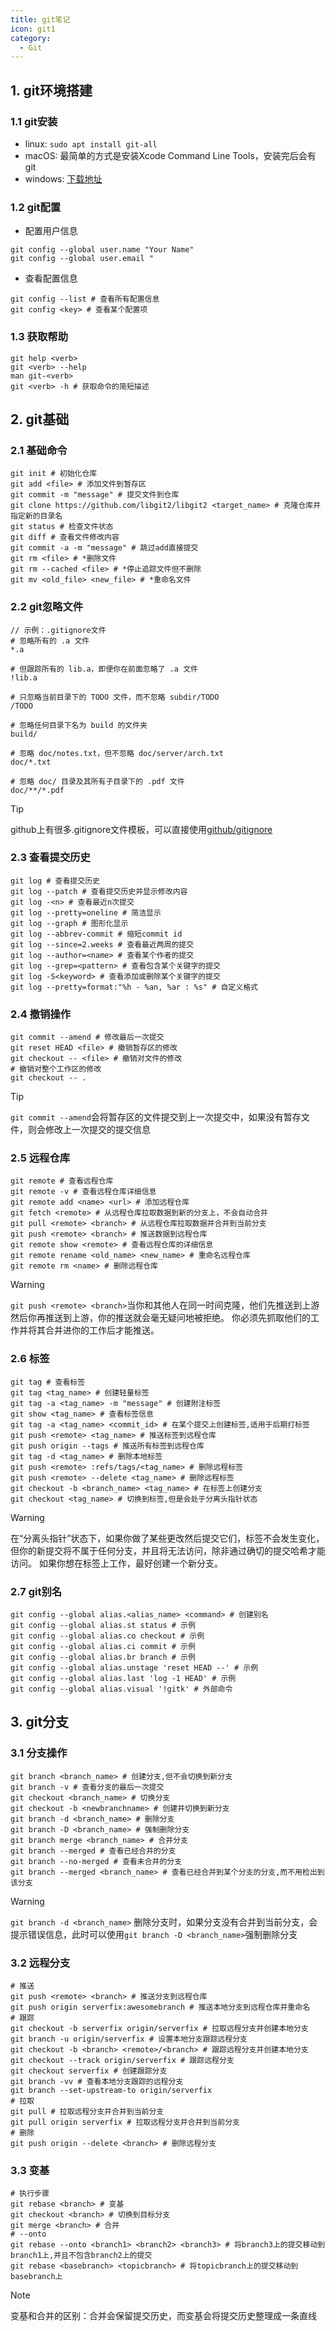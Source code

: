 ```yaml
---
title: git笔记
icon: git1
category:
  - Git
---
```


## 1. git环境搭建

### 1.1 git安装

- linux: `sudo apt install git-all`
- macOS: 最简单的方式是安装Xcode Command Line Tools，安装完后会有git
- windows: [下载地址](https://git-scm.com/download/win)

### 1.2 git配置

- 配置用户信息

```shell
git config --global user.name "Your Name"
git config --global user.email "
```

- 查看配置信息

```shell
git config --list # 查看所有配置信息
git config <key> # 查看某个配置项
```

### 1.3 获取帮助

```shell
git help <verb>
git <verb> --help
man git-<verb>
git <verb> -h # 获取命令的简短描述
```

## 2. git基础

### 2.1 基础命令

```shell
git init # 初始化仓库
git add <file> # 添加文件到暂存区
git commit -m "message" # 提交文件到仓库
git clone https://github.com/libgit2/libgit2 <target_name> # 克隆仓库并指定新的目录名
git status # 检查文件状态
git diff # 查看文件修改内容
git commit -a -m "message" # 跳过add直接提交
git rm <file> # *删除文件
git rm --cached <file> # *停止追踪文件但不删除
git mv <old_file> <new_file> # *重命名文件
```

### 2.2 git忽略文件

```shell
// 示例：.gitignore文件
# 忽略所有的 .a 文件
*.a

# 但跟踪所有的 lib.a，即便你在前面忽略了 .a 文件
!lib.a

# 只忽略当前目录下的 TODO 文件，而不忽略 subdir/TODO
/TODO

# 忽略任何目录下名为 build 的文件夹
build/

# 忽略 doc/notes.txt，但不忽略 doc/server/arch.txt
doc/*.txt

# 忽略 doc/ 目录及其所有子目录下的 .pdf 文件
doc/**/*.pdf
```

> [!tip]
> github上有很多.gitignore文件模板，可以直接使用[github/gitignore](https://github.com/github/gitignore)

### 2.3 查看提交历史

```shell
git log # 查看提交历史
git log --patch # 查看提交历史并显示修改内容
git log -<n> # 查看最近n次提交
git log --pretty=oneline # 简洁显示
git log --graph # 图形化显示
git log --abbrev-commit # 缩短commit id
git log --since=2.weeks # 查看最近两周的提交
git log --author=<name> # 查看某个作者的提交
git log --grep=<pattern> # 查看包含某个关键字的提交
git log -S<keyword> # 查看添加或删除某个关键字的提交
git log --pretty=format:"%h - %an, %ar : %s" # 自定义格式
```

### 2.4 撤销操作

```shell
git commit --amend # 修改最后一次提交
git reset HEAD <file> # 撤销暂存区的修改
git checkout -- <file> # 撤销对文件的修改
# 撤销对整个工作区的修改 
git checkout -- .
```

> [!tip]
> `git commit --amend`会将暂存区的文件提交到上一次提交中，如果没有暂存文件，则会修改上一次提交的提交信息

### 2.5 远程仓库

```shell
git remote # 查看远程仓库
git remote -v # 查看远程仓库详细信息
git remote add <name> <url> # 添加远程仓库
git fetch <remote> # 从远程仓库拉取数据到新的分支上，不会自动合并
git pull <remote> <branch> # 从远程仓库拉取数据并合并到当前分支
git push <remote> <branch> # 推送数据到远程仓库
git remote show <remote> # 查看远程仓库的详细信息
git remote rename <old_name> <new_name> # 重命名远程仓库
git remote rm <name> # 删除远程仓库
```

> [!warning]
> `git push <remote> <branch>`当你和其他人在同一时间克隆，他们先推送到上游然后你再推送到上游，你的推送就会毫无疑问地被拒绝。
> 你必须先抓取他们的工作并将其合并进你的工作后才能推送。

### 2.6 标签

```shell
git tag # 查看标签
git tag <tag_name> # 创建轻量标签
git tag -a <tag_name> -m "message" # 创建附注标签
git show <tag_name> # 查看标签信息
git tag -a <tag_name> <commit_id> # 在某个提交上创建标签,适用于后期打标签
git push <remote> <tag_name> # 推送标签到远程仓库
git push origin --tags # 推送所有标签到远程仓库
git tag -d <tag_name> # 删除本地标签
git push <remote> :refs/tags/<tag_name> # 删除远程标签
git push <remote> --delete <tag_name> # 删除远程标签
git checkout -b <branch_name> <tag_name> # 在标签上创建分支
git checkout <tag_name> # 切换到标签,但是会处于分离头指针状态
```

> [!warning]
> 在“分离头指针”状态下，如果你做了某些更改然后提交它们，标签不会发生变化，
> 但你的新提交将不属于任何分支，并且将无法访问，除非通过确切的提交哈希才能访问。
> 如果你想在标签上工作，最好创建一个新分支。

### 2.7 git别名

```shell
git config --global alias.<alias_name> <command> # 创建别名
git config --global alias.st status # 示例
git config --global alias.co checkout # 示例
git config --global alias.ci commit # 示例
git config --global alias.br branch # 示例
git config --global alias.unstage 'reset HEAD --' # 示例
git config --global alias.last 'log -1 HEAD' # 示例
git config --global alias.visual '!gitk' # 外部命令
```

## 3. git分支

### 3.1 分支操作

```shell
git branch <branch_name> # 创建分支,但不会切换到新分支
git branch -v # 查看分支的最后一次提交
git checkout <branch_name> # 切换分支
git checkout -b <newbranchname> # 创建并切换到新分支
git branch -d <branch_name> # 删除分支
git branch -D <branch_name> # 强制删除分支
git branch merge <branch_name> # 合并分支
git branch --merged # 查看已经合并的分支
git branch --no-merged # 查看未合并的分支
git branch --merged <branch_name> # 查看已经合并到某个分支的分支,而不用检出到该分支
```

> [!warning]
> `git branch -d <branch_name>`
> 删除分支时，如果分支没有合并到当前分支，会提示错误信息，此时可以使用`git branch -D <branch_name>`强制删除分支

### 3.2 远程分支

```shell
# 推送
git push <remote> <branch> # 推送分支到远程仓库
git push origin serverfix:awesomebranch # 推送本地分支到远程仓库并重命名
# 跟踪
git checkout -b serverfix origin/serverfix # 拉取远程分支并创建本地分支
git branch -u origin/serverfix # 设置本地分支跟踪远程分支
git checkout -b <branch> <remote>/<branch> # 跟踪远程分支并创建本地分支
git checkout --track origin/serverfix # 跟踪远程分支
git checkout serverfix # 创建跟踪分支
git branch -vv # 查看本地分支跟踪的远程分支
git branch --set-upstream-to origin/serverfix
# 拉取
git pull # 拉取远程分支并合并到当前分支
git pull origin serverfix # 拉取远程分支并合并到当前分支
# 删除
git push origin --delete <branch> # 删除远程分支
```

### 3.3 变基

```shell
# 执行步骤
git rebase <branch> # 变基
git checkout <branch> # 切换到目标分支
git merge <branch> # 合并
# --onto
git rebase --onto <branch1> <branch2> <branch3> # 将branch3上的提交移动到branch1上,并且不包含branch2上的提交
git rebase <basebranch> <topicbranch> # 将topicbranch上的提交移动到basebranch上
```

> [!note]
> 变基和合并的区别：合并会保留提交历史，而变基会将提交历史整理成一条直线



